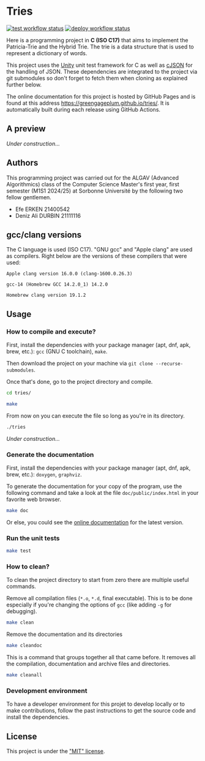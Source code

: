 # Tries

<!-- For the compatibility of GitHub and Doxygen at the same time I had to use this line of html to attach an image -->
<a href="https://github.com/GreengagePlum/tries/actions/workflows/test.yml"><img alt="test workflow status" src="https://github.com/GreengagePlum/tries/actions/workflows/test.yml/badge.svg"/></a>
<a href="https://github.com/GreengagePlum/tries/actions/workflows/deploy.yml"><img alt="deploy workflow status" src="https://github.com/GreengagePlum/tries/actions/workflows/deploy.yml/badge.svg"/></a>

Here is a programming project in **C (ISO C17)** that aims to implement the Patricia-Trie and the Hybrid Trie. The trie is a data structure that is used to represent a dictionary of words.

This project uses the [Unity](https://github.com/ThrowTheSwitch/Unity.git) unit test framework for C as well as
[cJSON](https://github.com/DaveGamble/cJSON.git) for the handling of JSON. These dependencies are integrated to the
project via git submodules so don't forget to fetch them when cloning as explained further below.

The online documentation for this project is hosted by GitHub Pages and is found at this address <https://greengageplum.github.io/tries/>. It is automatically built during each release using GitHub Actions.

## A preview

_Under construction..._

## Authors

This programming project was carried out for the ALGAV (Advanced Algorithmics) class of the Computer Science Master's first year, first semester (M1S1 2024/25) at Sorbonne Université by the following two fellow gentlemen.

* Efe ERKEN 21400542
* Deniz Ali DURBIN 21111116

## gcc/clang versions

The C language is used (ISO C17). "GNU gcc" and "Apple clang" are used as compilers. Right below are the versions of these compilers that were used:

```text
Apple clang version 16.0.0 (clang-1600.0.26.3)

gcc-14 (Homebrew GCC 14.2.0_1) 14.2.0

Homebrew clang version 19.1.2
```

## Usage

### How to compile and execute?

First, install the dependencies with your package manager (apt, dnf, apk, brew, etc.): `gcc` (GNU C toolchain), `make`.

Then download the project on your machine via `git clone --recurse-submodules`.

Once that's done, go to the project directory and compile.

```sh
cd tries/

make
```

From now on you can execute the file so long as you're in its directory.

```sh
./tries
```

_Under construction..._

### Generate the documentation

First, install the dependencies with your package manager (apt, dnf, apk, brew, etc.): `doxygen`, `graphviz`.

To generate the documentation for your copy of the program, use the following command and take a look at the file `doc/public/index.html` in your favorite web browser.

```sh
make doc
```

Or else, you could see the [online documentation](https://greengageplum.github.io/tries/) for the latest version.

### Run the unit tests

```sh
make test
```

### How to clean?

To clean the project directory to start from zero there are multiple useful commands.

Remove all compilation files (`*.o`, `*.d`, final executable). This is to be done especially if you're changing the options of `gcc` (like adding `-g` for debugging).

```sh
make clean
```

Remove the documentation and its directories

```sh
make cleandoc
```

This is a command that groups together all that came before. It removes all the compilation, documentation and archive files and directories.

```sh
make cleanall
```

### Development environment

To have a developer environment for this projet to develop locally or to make contributions, follow the past instructions to get the source code and install the dependencies.

## License

This project is under the ["MIT" license](LICENSE).
